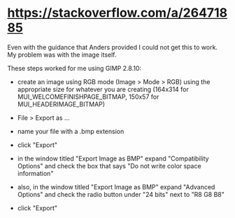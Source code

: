 # https://stackoverflow.com/a/26471885

Even with the guidance that Anders provided I could not get this to work. My problem was with the image itself.

These steps worked for me using GIMP 2.8.10:

-   create an image using RGB mode (Image > Mode > RGB) using the appropriate size for whatever you are creating (164x314 for MUI_WELCOMEFINISHPAGE_BITMAP, 150x57 for MUI_HEADERIMAGE_BITMAP)

-   File > Export as ...

-   name your file with a .bmp extension

-   click "Export"

-   in the window titled "Export Image as BMP" expand "Compatibility Options" and check the box that says "Do not write color space information"

-   also, in the window titled "Export Image as BMP" expand "Advanced Options" and check the radio button under "24 bits" next to "R8 G8 B8"

-   click "Export"
